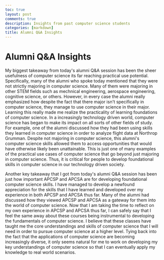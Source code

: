 ```yaml
---
toc: true
layout: post
comments: true
description: Insights from past computer science students
categories: [markdown]
title: Alumni Q&A Insights
---
```


# Alumni Q&A Insights

My biggest takeaway from today's alumni Q&A session has been the sheer usefulness
of computer science its far reaching practical use potential. Specifically, many of
the alumni who spoke today mentioned that they were not strictly majoring in computer
science. Many of them were majoring in other STEM fields such as mechnical engineering,
aerospace engineering, cognitive science, or others. However, in every case the alumni
really emphasized how despite the fact that there major isn't specifically in computer
science, they manage to use computer science in their major. Learning this really made
me realize the practicality of learning foundations of computer science. In a increasingly
technology driven world, computer science has began to make its impact on all sorts of
other fields of study. For example, one of the alumni discussed how they had been using
skills they learned in computer science in order to analyze flight data at Northrop
Grumman. Despite not majoring in computer science, this alumni's computer science skills
allowed them to access opportunities that would have otherwise likely been unattainable.
This is just one of many examples of the practical use cases of computer science that
go beyond just majoring in computer science. Thus, it is critical for people to develop
foundational skills in computer science in our technology driven society.

Another key takeaway that I got from today's alumni Q&A session has been just how
important APCSP and APCSA are for developing foundational computer science skills. I have
managed to develop a newfound appreciation for the skills that I have learned and
developed over my experience in both APCSP and APCSA thus far. Many of the alumni had
discussed how they viewed APCSP and APCSA as a gateway for them into the world of
computer science. Now that I am taking the time to reflect on my own experience in APCSP
and APCSA thus far, I can safely say that I feel the same away about these courses
being instrumental to developing the fundamentals of computer science. I believe that
these classes have taught me the core understandings and skills of computer science
that I will need in order to pursue computer science at a higher level. Tying back
into the fact that the applications of computer science are becoming increasingly
diverse, it only seems natural for me to work on developing my key understandings of
computer science so that I can eventually apply my knowledge to real world scenarios.
